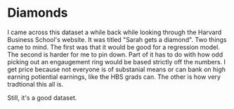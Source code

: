 # Diamonds

I came across this dataset a while back while looking through the Harvard Business School's website. It was titled "Sarah gets a diamond". Two things came to mind. The first was that it would be good for a regression model. The second is harder for me to pin down. Part of it has to do with how odd picking out an engaugement ring would be based strictly off the numbers. I get price because not everyone is of substanial means or can bank on high earning potiential earnings, like the HBS grads can. The other is how very tradtional this all is.

Still, it's a good dataset.
